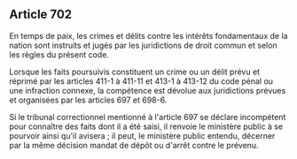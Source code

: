 Article 702
----
En temps de paix, les crimes et délits contre les intérêts fondamentaux de la
nation sont instruits et jugés par les juridictions de droit commun et selon les
règles du présent code.

Lorsque les faits poursuivis constituent un crime ou un délit prévu et réprimé
par les articles 411-1 à 411-11 et 413-1 à 413-12 du code pénal ou une
infraction connexe, la compétence est dévolue aux juridictions prévues et
organisées par les articles 697 et 698-6.

Si le tribunal correctionnel mentionné à l'article 697 se déclare incompétent
pour connaître des faits dont il a été saisi, il renvoie le ministère public à
se pourvoir ainsi qu'il avisera ; il peut, le ministère public entendu, décerner
par la même décision mandat de dépôt ou d'arrêt contre le prévenu.
